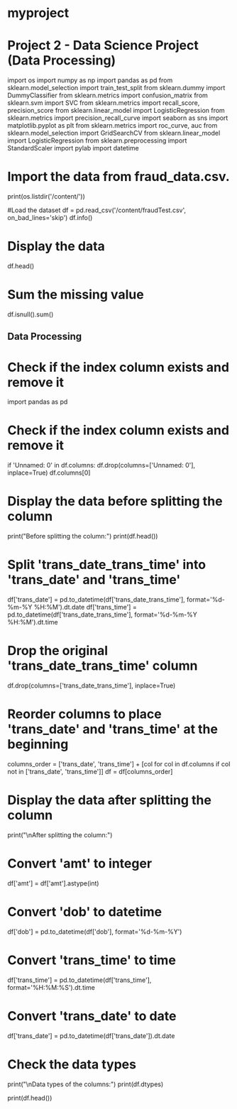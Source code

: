 # myproject
# Project 2 - Data Science Project (Data Processing)
import os
import numpy as np
import pandas as pd
from sklearn.model_selection import train_test_split
from sklearn.dummy import DummyClassifier
from sklearn.metrics import confusion_matrix
from sklearn.svm import SVC
from sklearn.metrics import recall_score, precision_score
from sklearn.linear_model import LogisticRegression
from sklearn.metrics import precision_recall_curve
import seaborn as sns
import matplotlib.pyplot as plt
from sklearn.metrics import roc_curve, auc
from sklearn.model_selection import GridSearchCV
from sklearn.linear_model import LogisticRegression
from sklearn.preprocessing import StandardScaler
import pylab
import datetime

# Import the data from fraud_data.csv.
print(os.listdir('/content/'))

#Load the dataset
df = pd.read_csv('/content/fraudTest.csv', on_bad_lines='skip')
df.info()

# Display the data
df.head()

# Sum the missing value
df.isnull().sum()

## Data Processing 
# Check if the index column exists and remove it
import pandas as pd
# Check if the index column exists and remove it
if 'Unnamed: 0' in df.columns:
    df.drop(columns=['Unnamed: 0'], inplace=True)
df.columns[0]

# Display the data before splitting the column
print("Before splitting the column:")
print(df.head())

# Split 'trans_date_trans_time' into 'trans_date' and 'trans_time'
df['trans_date'] = pd.to_datetime(df['trans_date_trans_time'], format='%d-%m-%Y %H:%M').dt.date
df['trans_time'] = pd.to_datetime(df['trans_date_trans_time'], format='%d-%m-%Y %H:%M').dt.time

# Drop the original 'trans_date_trans_time' column
df.drop(columns=['trans_date_trans_time'], inplace=True)

# Reorder columns to place 'trans_date' and 'trans_time' at the beginning
columns_order = ['trans_date', 'trans_time'] + [col for col in df.columns if col not in ['trans_date', 'trans_time']]
df = df[columns_order]
# Display the data after splitting the column
print("\nAfter splitting the column:")

# Convert 'amt' to integer
df['amt'] = df['amt'].astype(int)

# Convert 'dob' to datetime
df['dob'] = pd.to_datetime(df['dob'], format='%d-%m-%Y')

# Convert 'trans_time' to time
df['trans_time'] = pd.to_datetime(df['trans_time'], format='%H:%M:%S').dt.time

# Convert 'trans_date' to date
df['trans_date'] = pd.to_datetime(df['trans_date']).dt.date

# Check the data types
print("\nData types of the columns:")
print(df.dtypes)

print(df.head())
